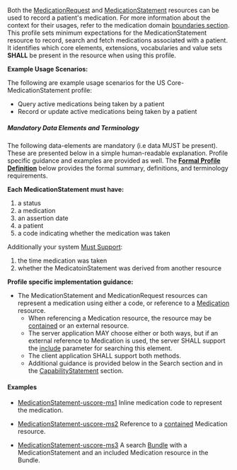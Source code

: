 Both the [MedicationRequest] and [MedicationStatement] resources can be used to record a patient's medication.  For more information about the context for their usages, refer to the medication domain [boundaries section].  This profile sets minimum expectations for the MedicationStatement resource to record, search and fetch medications associated with a patient. It identifies which core elements, extensions, vocabularies and value sets **SHALL** be present in the resource when using this profile.

**Example Usage Scenarios:**

The following are example usage scenarios for the
US Core-MedicationStatement profile:

-   Query active medications being taken by a patient
-   Record or update active medications being taken by a patient

##### Mandatory Data Elements and Terminology


The following data-elements are mandatory (i.e data MUST be present). These are presented below in a simple human-readable explanation.  Profile specific guidance and examples are provided as well.  The [**Formal Profile Definition**](#profile) below provides the  formal summary, definitions, and  terminology requirements.  

**Each MedicationStatement must have:**

1.  a status
1.  a medication
1.  an assertion date
1.  a patient
1.  a code indicating whether the medication was taken

Additionally your system [Must Support]:

1. the time medication was taken
2. whether the MedicatoinStatement was derived from another resource

**Profile specific implementation guidance:**

*  The MedicationStatement and MedicationRequest resources can represent a medication using either a code, or reference to a [Medication] resource.
    *  When referencing a Medication resource,  the resource may be [contained] or an external resource.
    *  The server application MAY choose either or both ways, but if an external reference to Medication is used, the server SHALL support the [include] parameter for searching this element.
    *  The client application SHALL support both methods.  
    *  Additional guidance is provided below in the Search section and in the [CapabilityStatement] section.

#### Examples

- [MedicationStatement-uscore-ms1](MedicationStatement-uscore-ms1.html) Inline medication code to represent the medication.
- [MedicationStatement-uscore-ms2](MedicationStatement-uscore-ms2.html) Reference to a [contained](http://build.fhir.org/references.html#contained) Medication resource.
- [MedicationStatement-uscore-ms3](Bundle-uscore-ms3.html) A search [Bundle](http://build.fhir.org/bundle.html) with a MedicationStatement and an included Medication resource in the Bundle.

  [Medication Clinical Drug (RxNorm)]: ValueSet-us-core-medication-codes.html
  [MedicationRequestStatus]: http://build.fhir.orgus/daf/ValueSet-medication-request-status.html
[MedicationStatementStatus]: http://build.fhir.orgus/daf/ValueSet-medication-statement-status.html
[MedicationStatement]:http://build.fhir.org/medicationstatement.html
 [MedicationRequest]: http://build.fhir.org/medicationrequest.html
 [Medication]:http://build.fhir.org/medication.html
 [CapabilityStatement]: capstmnts.html
 [boundaries section]: http://build.fhir.org/medicationrequest.html#bnr
[include]: http://build.fhir.org/search.html#include
[contained]: http://build.fhir.org/references.html#contained
[Must Support]: guidance.html#must-support
